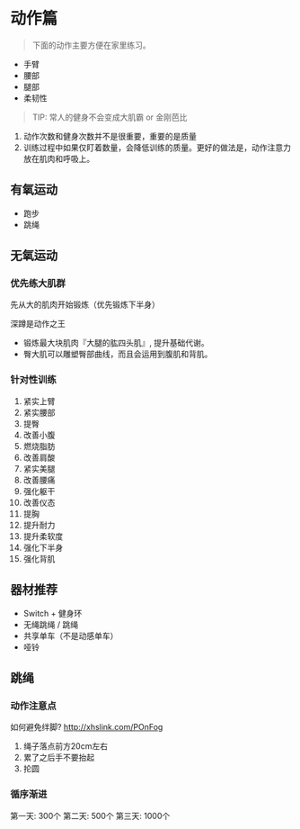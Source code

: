 # 动作篇

> 下面的动作主要方便在家里练习。

- 手臂
- 腰部
- 腿部
- 柔韧性

> TIP: 常人的健身不会变成大肌霸 or 金刚芭比

1. 动作次数和健身次数并不是很重要，重要的是质量
2. 训练过程中如果仅盯着数量，会降低训练的质量。更好的做法是，动作注意力放在肌肉和呼吸上。

## 有氧运动

- 跑步
- 跳绳

## 无氧运动

### 优先练大肌群

先从大的肌肉开始锻炼（优先锻炼下半身）

深蹲是动作之王

- 锻炼最大块肌肉『大腿的肱四头肌』, 提升基础代谢。
- 臀大肌可以雕塑臀部曲线，而且会运用到腹肌和背肌。

### 针对性训练

1. 紧实上臂
2. 紧实腰部
3. 提臀
4. 改善小腹
5. 燃烧脂肪
6. 改善肩酸
7. 紧实美腿
8. 改善腰痛
9. 强化躯干
10. 改善仪态
11. 提胸
12. 提升耐力
13. 提升柔软度
14. 强化下半身
15. 强化背肌

## 器材推荐

- Switch + 健身环
- 无绳跳绳 / 跳绳
- 共享单车（不是动感单车）
- 哑铃


## 跳绳

### 动作注意点

如何避免绊脚? http://xhslink.com/POnFog

1. 绳子落点前方20cm左右
2. 累了之后手不要抬起 
3. 抡圆

### 循序渐进

第一天: 300个
第二天: 500个
第三天: 1000个

